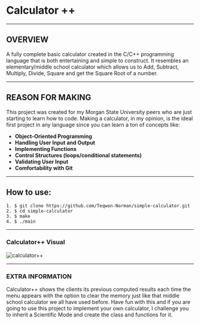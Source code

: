 # Calculator ++
***
## OVERVIEW
A fully complete basic calculator created in the C/C++ programming language that is both entertaining and simple to construct. It resembles an elementary/middle school calculator which allows us to Add, Subtract, Multiply, Divide, Square and get the Square Root of a number.
***
## REASON FOR MAKING
This project was created for my Morgan State University peers who are just starting to learn how to code. Making a calculator, in my opinion, is the ideal first project in any language since you can learn a ton of concepts like:

* **Object-Oriented Programming**
* **Handling User Input and Output**
* **Implementing Functions**
* **Control Structures (loops/conditional statements)**
* **Validating User Input**
* **Comfortability with Git**

***

## How to use:

```
1. $ git clone https://github.com/Teqwon-Norman/simple-calculator.git
2. $ cd simple-calculator
3. $ make
4. $ ./main
```
***

### Calculator++ Visual
![calculator++](https://user-images.githubusercontent.com/73213667/209573547-870fee4b-e600-4e25-8cbf-903c369d3d16.png)
***

### EXTRA INFORMATION
Calculator++ shows the clients its previous computed results each time the menu appears with the option to clear the memory just like that middle school calculator we all have used before. Have fun with this and if you are going to use this project to implement your own calculator, I challenge you to inherit a Scientific Mode and create the class and functions for it.
